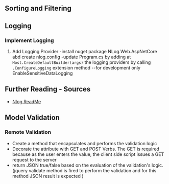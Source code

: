
## Sorting and Filtering 



## Logging
### Implement Logging
1. Add Logging Provider
-install nuget package NLog.Web.AspNetCore abd create nlog.config
-update Program.cs by adding at ```Host.CreateDefaultBuilder(args)``` 
the logging providers by calling ```.ConfigureLogging``` extension method
--for development only EnableSensitiveDataLogging
 

## Further Reading - Sources
- [Nlog ReadMe](https://github.com/NLog/NLog/wiki/Configuration-file#configuration-file-format)



## Model Validation
### Remote Validation
- Create a method that encapsulates and performs the validation logic
- Decorate the attribute with GET and POST Verbs. The GET is required because as the user 
  enters the value, the client side script issues a GET request  to the server
- return JSON true/false based on the evaluation of the validation's logic. (jquery validate method is fired
  to perform the validation and for this method JSON result is expected )
  
